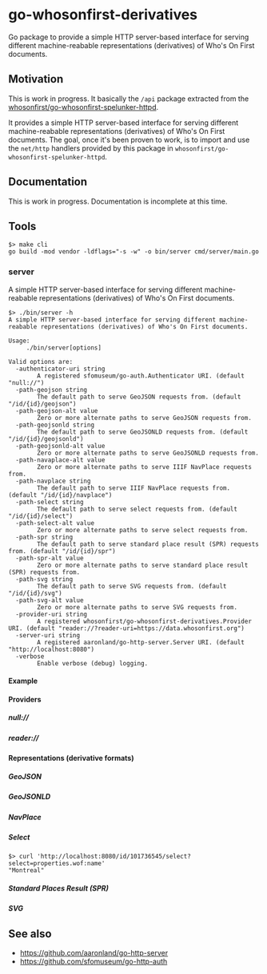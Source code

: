 # go-whosonfirst-derivatives

Go package to provide a simple HTTP server-based interface for serving different machine-reabable representations (derivatives) of Who's On First documents.

## Motivation

This is work in progress. It basically the `/api` package extracted from the [whosonfirst/go-whosonfirst-spelunker-httpd](https://github.com/whosonfirst/go-whosonfirst-spelunker-httpd).

It provides a simple HTTP server-based interface for serving different machine-reabable representations (derivatives) of Who's On First documents. The goal, once it's been proven to work, is to import and use the `net/http` handlers provided by this package in `whosonfirst/go-whosonfirst-spelunker-httpd`.

## Documentation

This is work in progress. Documentation is incomplete at this time.

## Tools

```
$> make cli
go build -mod vendor -ldflags="-s -w" -o bin/server cmd/server/main.go
```

### server

A simple HTTP server-based interface for serving different machine-reabable representations (derivatives) of Who's On First documents.

```
$> ./bin/server -h
A simple HTTP server-based interface for serving different machine-reabable representations (derivatives) of Who's On First documents.

Usage:
	 ./bin/server[options]

Valid options are:
  -authenticator-uri string
    	A registered sfomuseum/go-auth.Authenticator URI. (default "null://")
  -path-geojson string
    	The default path to serve GeoJSON requests from. (default "/id/{id}/geojson")
  -path-geojson-alt value
    	Zero or more alternate paths to serve GeoJSON requests from.
  -path-geojsonld string
    	The default path to serve GeoJSONLD requests from. (default "/id/{id}/geojsonld")
  -path-geojsonld-alt value
    	Zero or more alternate paths to serve GeoJSONLD requests from.
  -path-navaplace-alt value
    	Zero or more alternate paths to serve IIIF NavPlace requests from.
  -path-navplace string
    	The default path to serve IIIF NavPlace requests from. (default "/id/{id}/navplace")
  -path-select string
    	The default path to serve select requests from. (default "/id/{id}/select")
  -path-select-alt value
    	Zero or more alternate paths to serve select requests from.
  -path-spr string
    	The default path to serve standard place result (SPR) requests from. (default "/id/{id}/spr")
  -path-spr-alt value
    	Zero or more alternate paths to serve standard place result (SPR) requests from.
  -path-svg string
    	The default path to serve SVG requests from. (default "/id/{id}/svg")
  -path-svg-alt value
    	Zero or more alternate paths to serve SVG requests from.
  -provider-uri string
    	A registered whosonfirst/go-whosonfirst-derivatives.Provider URI. (default "reader://?reader-uri=https://data.whosonfirst.org")
  -server-uri string
    	A registered aaronland/go-http-server.Server URI. (default "http://localhost:8080")
  -verbose
    	Enable verbose (debug) logging.
```

#### Example

#### Providers

##### null://

##### reader://

#### Representations (derivative formats)

##### GeoJSON

##### GeoJSONLD

##### NavPlace

##### Select

```
$> curl 'http://localhost:8080/id/101736545/select?select=properties.wof:name'
"Montreal"
```

##### Standard Places Result (SPR)

##### SVG

## See also

* https://github.com/aaronland/go-http-server
* https://github.com/sfomuseum/go-http-auth